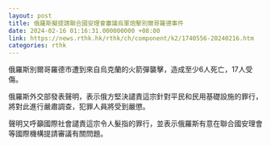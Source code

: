 ```yaml
---
layout: post
title: 俄羅斯擬提請聯合國安理會審議烏軍炮擊別爾哥羅德事件
date: 2024-02-16 01:16:31.000000000 +08:00
link: https://news.rthk.hk/rthk/ch/component/k2/1740556-20240216.htm
categories: rthk
---
```


俄羅斯別爾哥羅德市遭到來自烏克蘭的火箭彈襲擊，造成至少6人死亡，17人受傷。

俄羅斯外交部發表聲明，表示俄方堅決譴責這宗針對平民和民用基礎設施的罪行，將對此進行嚴肅調查，犯罪人員將受到嚴懲。

聲明又呼籲國際社會譴責這宗令人髮指的罪行，並表示俄羅斯有意在聯合國安理會等國際機構提請審議有關問題。
